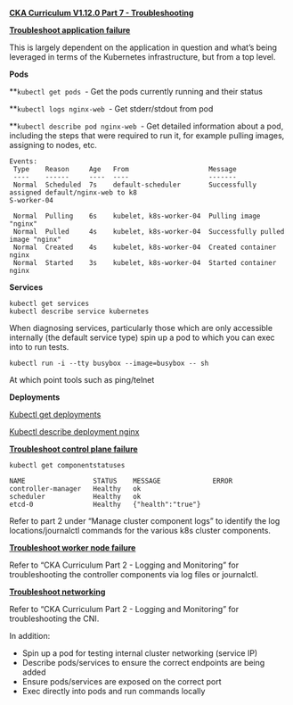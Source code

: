 

**<span style="text-decoration:underline;">CKA Curriculum V1.12.0 Part 7 - Troubleshooting</span>**

**<span style="text-decoration:underline;">Troubleshoot application failure</span>**

This is largely dependent on the application in question and what’s being leveraged in terms of the Kubernetes infrastructure, but from a top level.

**Pods**

**<code>kubectl get pods </code></strong>- Get the pods currently running and their status

**<code>kubectl logs nginx-web </code></strong>- Get stderr/stdout from pod

**<code>kubectl describe pod nginx-web </code></strong>- Get detailed information about a pod, including the steps that were required to run it, for example pulling images, assigning to nodes, etc.


```
Events:
 Type    Reason     Age   From                    Message
 ----    ------     ----  ----                    -------
 Normal  Scheduled  7s    default-scheduler       Successfully assigned default/nginx-web to k8
S-worker-04

 Normal  Pulling    6s    kubelet, k8s-worker-04  Pulling image "nginx"
 Normal  Pulled     4s    kubelet, k8s-worker-04  Successfully pulled image "nginx"
 Normal  Created    4s    kubelet, k8s-worker-04  Created container nginx
 Normal  Started    3s    kubelet, k8s-worker-04  Started container nginx
```


**Services**


```
kubectl get services
kubectl describe service kubernetes
```


When diagnosing services, particularly those which are only accessible internally (the default service type) spin up a pod to which you can exec into to run tests.


```
kubectl run -i --tty busybox --image=busybox -- sh
```


At which point tools such as ping/telnet

**Deployments**

<span style="text-decoration:underline;">Kubectl get deployments</span>

<span style="text-decoration:underline;">Kubectl describe deployment nginx</span>

**<span style="text-decoration:underline;">Troubleshoot control plane failure</span>**


```
kubectl get componentstatuses

NAME                 STATUS    MESSAGE             ERROR
controller-manager   Healthy   ok                   
scheduler            Healthy   ok                   
etcd-0               Healthy   {"health":"true"} 
```


Refer to part 2 under “Manage cluster component logs” to identify the log locations/journalctl commands for the various k8s cluster components.

**<span style="text-decoration:underline;">Troubleshoot worker node failure</span>**

Refer to “CKA Curriculum Part 2 - Logging and Monitoring” for troubleshooting the controller components via log files or journalctl.

**<span style="text-decoration:underline;">Troubleshoot networking</span>**

Refer to “CKA Curriculum Part 2 - Logging and Monitoring” for troubleshooting the CNI.

In addition:



*   Spin up a pod for testing internal cluster networking (service IP)
*   Describe pods/services to ensure the correct endpoints are being added
*   Ensure pods/services are exposed on the correct port
*   Exec directly into pods and run commands locally
